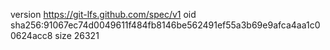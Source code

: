 version https://git-lfs.github.com/spec/v1
oid sha256:91067ec74d0049611f484fb8146be562491ef55a3b69e9afca4aa1c00624acc8
size 26321
